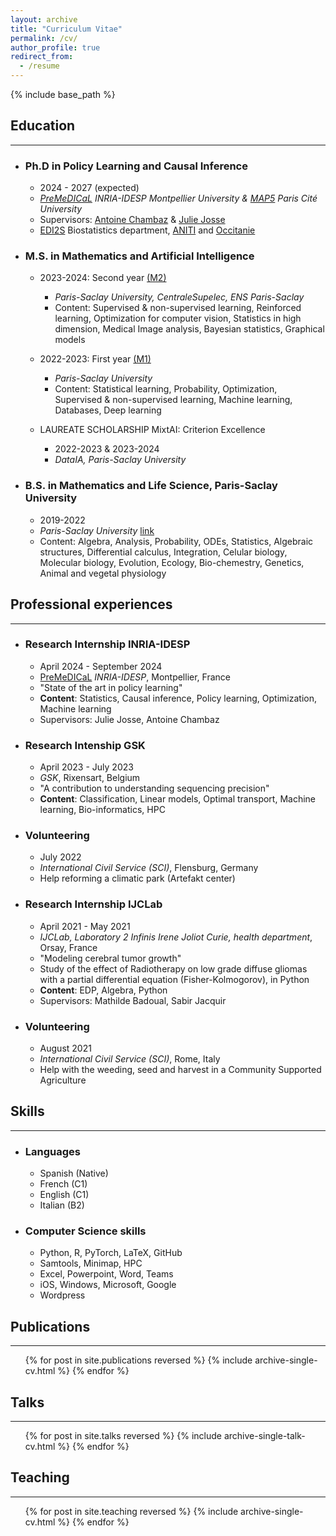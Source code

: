```yaml
---
layout: archive
title: "Curriculum Vitae"
permalink: /cv/
author_profile: true
redirect_from:
  - /resume
---
```


{% include base_path %}

## Education

---

* ### Ph.D in Policy Learning and Causal Inference
  * 2024 - 2027 (expected)
  * *[PreMeDICaL](https://team.inria.fr/premedical/) INRIA-IDESP Montpellier University & [MAP5](https://map5.mi.parisdescartes.fr) Paris Cité University*
  * Supervisors: [Antoine Chambaz](https://helios2.mi.parisdescartes.fr/~chambaz/) & [Julie Josse](https://juliejosse.com/)
  * [EDI2S](https://edi2s.umontpellier.fr/) Biostatistics department, [ANITI](https://aniti.univ-toulouse.fr) and [Occitanie](https://www.laregion.fr)

* ### M.S. in Mathematics and Artificial Intelligence
  * 2023-2024: Second year [(M2)](https://www.imo.universite-paris-saclay.fr/fr/etudiants/masters/mathematiques-et-applications/m2/m2-mathematique-et-intelligence-artificielle/) 
    * *Paris-Saclay University, CentraleSupelec, ENS Paris-Saclay*
    * Content: Supervised & non-supervised learning, Reinforced learning, Optimization for computer vision, Statistics in high dimension, Medical Image analysis, Bayesian statistics, Graphical models
  * 2022-2023: First year [(M1)](https://www.imo.universite-paris-saclay.fr/fr/etudiants/masters/mathematiques-et-applications/m1/mathematiques-et-intelligence-artificielle/)
    * *Paris-Saclay University*
    * Content: Statistical learning, Probability, Optimization, Supervised & non-supervised learning, Machine learning, Databases, Deep learning

  * LAUREATE SCHOLARSHIP MixtAI: Criterion Excellence 
    * 2022-2023 & 2023-2024
    * *DataIA, Paris-Saclay University*

* ### B.S. in Mathematics and Life Science, Paris-Saclay University
  * 2019-2022
  * *Paris-Saclay University* [link](https://www.universite-paris-saclay.fr/formation/licence-double-diplome/mathematiques-sciences-de-la-vie.)
  * Content: Algebra, Analysis, Probability, ODEs, Statistics, Algebraic structures, Differential calculus, Integration, Celular biology, Molecular biology, Evolution, Ecology, Bio-chemestry, Genetics, Animal and vegetal physiology


## Professional experiences

---

* ### Research Internship INRIA-IDESP
  * April 2024 - September 2024
  * [PreMeDICaL](https://team.inria.fr/premedical/) *INRIA-IDESP*, Montpellier, France
  * "State of the art in policy learning"
  * **Content**: Statistics, Causal inference, Policy learning, Optimization, Machine learning
  * Supervisors: Julie Josse, Antoine Chambaz

* ### Research Intenship GSK
  * April 2023 - July 2023 
  * *GSK*, Rixensart, Belgium
  * "A contribution to understanding sequencing precision"
  * **Content**: Classification, Linear models, Optimal transport, Machine learning, Bio-informatics, HPC

* ### Volunteering
  * July 2022
  * *International Civil Service (SCI)*, Flensburg, Germany
  * Help reforming a climatic park (Artefakt center)

* ### Research Internship IJCLab
  * April 2021 - May 2021
  * *IJCLab, Laboratory 2 Infinis Irene Joliot Curie, health department*, Orsay, France
  * "Modeling cerebral tumor growth"
  * Study of the effect of Radiotherapy on low grade diffuse gliomas with a partial differential equation (Fisher-Kolmogorov), in Python
  * **Content**: EDP, Algebra, Python
  * Supervisors: Mathilde Badoual, Sabir Jacquir

* ### Volunteering
  * August 2021
  * *International Civil Service (SCI)*, Rome, Italy
  * Help with the weeding, seed and harvest in a Community Supported Agriculture
  
## Skills

---

* ### Languages
  * Spanish (Native)
  * French (C1)
  * English (C1)
  * Italian (B2)

* ### Computer Science skills
  * Python, R, PyTorch, LaTeX, GitHub
  * Samtools, Minimap, HPC
  * Excel, Powerpoint, Word, Teams
  * iOS, Windows, Microsoft, Google
  * Wordpress

## Publications

---

<ul>{% for post in site.publications reversed %}
    {% include archive-single-cv.html %}
  {% endfor %}</ul>
  
## Talks

--- 

  <ul>{% for post in site.talks reversed %}
    {% include archive-single-talk-cv.html  %}
  {% endfor %}</ul>
  
## Teaching

--- 

  <ul>{% for post in site.teaching reversed %}
    {% include archive-single-cv.html %}
  {% endfor %}</ul>